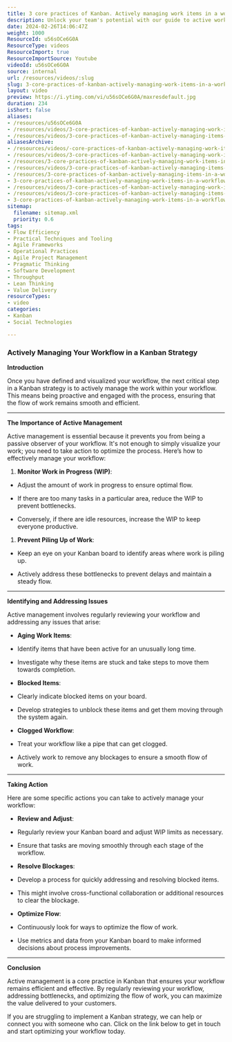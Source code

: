```yaml
---
title: 3 core practices of Kanban. Actively managing work items in a workflow.
description: Unlock your team's potential with our guide to active workflow management in Kanban. Learn to optimise processes and prevent bottlenecks for seamless operations!
date: 2024-02-26T14:06:47Z
weight: 1000
ResourceId: u56sOCe6G0A
ResourceType: videos
ResourceImport: true
ResourceImportSource: Youtube
videoId: u56sOCe6G0A
source: internal
url: /resources/videos/:slug
slug: 3-core-practices-of-kanban-actively-managing-work-items-in-a-workflow
layout: video
preview: https://i.ytimg.com/vi/u56sOCe6G0A/maxresdefault.jpg
duration: 234
isShort: false
aliases:
- /resources/u56sOCe6G0A
- /resources/videos/3-core-practices-of-kanban-actively-managing-work-items-in-a-workflow
- /resources/videos/3-core-practices-of-kanban-actively-managing-items-in-a-workflow
aliasesArchive:
- /resources/videos/-core-practices-of-kanban-actively-managing-work-items-in-a-workflow-
- /resources/videos/3-core-practices-of-kanban-actively-managing-work-items-in-a-workflow-
- /resources/3-core-practices-of-kanban-actively-managing-work-items-in-a-workflow
- /resources/videos/3-core-practices-of-kanban-actively-managing-items-in-a-workflow-
- /resources/3-core-practices-of-kanban-actively-managing-items-in-a-workflow-
- 3-core-practices-of-kanban-actively-managing-work-items-in-a-workflow-
- /resources/videos/3-core-practices-of-kanban-actively-managing-work-items-in-a-workflow
- /resources/videos/3-core-practices-of-kanban-actively-managing-items-in-a-workflow
- 3-core-practices-of-kanban-actively-managing-work-items-in-a-workflow
sitemap:
  filename: sitemap.xml
  priority: 0.6
tags:
- Flow Efficiency
- Practical Techniques and Tooling
- Agile Frameworks
- Operational Practices
- Agile Project Management
- Pragmatic Thinking
- Software Development
- Throughput
- Lean Thinking
- Value Delivery
resourceTypes:
- video
categories:
- Kanban
- Social Technologies

---
```

### Actively Managing Your Workflow in a Kanban Strategy

**Introduction**

Once you have defined and visualized your workflow, the next critical step in a Kanban strategy is to actively manage the work within your workflow. This means being proactive and engaged with the process, ensuring that the flow of work remains smooth and efficient.



* * *

**The Importance of Active Management**

Active management is essential because it prevents you from being a passive observer of your workflow. It's not enough to simply visualize your work; you need to take action to optimize the process. Here’s how to effectively manage your workflow:

1. **Monitor Work in Progress (WIP)**:

- Adjust the amount of work in progress to ensure optimal flow.

- If there are too many tasks in a particular area, reduce the WIP to prevent bottlenecks.

- Conversely, if there are idle resources, increase the WIP to keep everyone productive.

1. **Prevent Piling Up of Work**:

- Keep an eye on your Kanban board to identify areas where work is piling up.

- Actively address these bottlenecks to prevent delays and maintain a steady flow.

* * *

**Identifying and Addressing Issues**

Active management involves regularly reviewing your workflow and addressing any issues that arise:

- **Aging Work Items**:

- Identify items that have been active for an unusually long time.

- Investigate why these items are stuck and take steps to move them towards completion.

- **Blocked Items**:

- Clearly indicate blocked items on your board.

- Develop strategies to unblock these items and get them moving through the system again.

- **Clogged Workflow**:

- Treat your workflow like a pipe that can get clogged.

- Actively work to remove any blockages to ensure a smooth flow of work.

* * *

**Taking Action**

Here are some specific actions you can take to actively manage your workflow:

- **Review and Adjust**:

- Regularly review your Kanban board and adjust WIP limits as necessary.

- Ensure that tasks are moving smoothly through each stage of the workflow.

- **Resolve Blockages**:

- Develop a process for quickly addressing and resolving blocked items.

- This might involve cross-functional collaboration or additional resources to clear the blockage.

- **Optimize Flow**:

- Continuously look for ways to optimize the flow of work.

- Use metrics and data from your Kanban board to make informed decisions about process improvements.

* * *

**Conclusion**

Active management is a core practice in Kanban that ensures your workflow remains efficient and effective. By regularly reviewing your workflow, addressing bottlenecks, and optimizing the flow of work, you can maximize the value delivered to your customers.

If you are struggling to implement a Kanban strategy, we can help or connect you with someone who can. Click on the link below to get in touch and start optimizing your workflow today.
